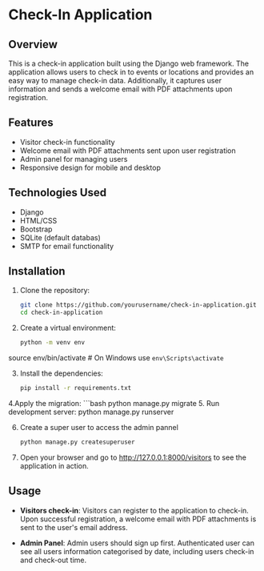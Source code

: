 # Check-In Application

## Overview

This is a check-in application built using the Django web framework. The application allows users to check in to events or locations and provides an easy way to manage check-in data. Additionally, it captures user information and sends a welcome email with PDF attachments upon registration.

## Features

- Visitor check-in functionality
- Welcome email with PDF attachments sent upon user registration
- Admin panel for managing users
- Responsive design for mobile and desktop

## Technologies Used

- Django
- HTML/CSS
- Bootstrap
- SQLite (default databas)
- SMTP for email functionality

## Installation

1. Clone the repository:
   ```bash
   git clone https://github.com/yourusername/check-in-application.git
   cd check-in-application

2. Create a virtual environment:
    ```bash
    python -m venv env
source env/bin/activate   # On Windows use `env\Scripts\activate`

3. Install the dependencies:
    ```bash
    pip install -r requirements.txt
4.Apply the migration:
    ```bash
    python manage.py migrate
5. Run development server:
    python manage.py runserver

6. Create a super user to access the admin pannel
    ```bash
    python manage.py createsuperuser

7. Open your browser and go to http://127.0.0.1:8000/visitors to see the application in action.

## Usage

- **Visitors check-in**: Visitors can register to the application to check-in. Upon successful registration, a welcome email with PDF attachments is sent to the user's email address.

- **Admin Panel**: Admin users should sign up first. Authenticated user can see all users information categorised by date, including users check-in and check-out time.




